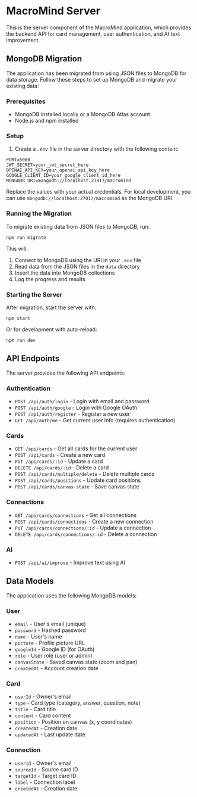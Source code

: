 # MacroMind Server

This is the server component of the MacroMind application, which provides the backend API for card management, user authentication, and AI text improvement.

## MongoDB Migration

The application has been migrated from using JSON files to MongoDB for data storage. Follow these steps to set up MongoDB and migrate your existing data:

### Prerequisites

- MongoDB installed locally or a MongoDB Atlas account
- Node.js and npm installed

### Setup

1. Create a `.env` file in the server directory with the following content:

```
PORT=5000
JWT_SECRET=your_jwt_secret_here
OPENAI_API_KEY=your_openai_api_key_here
GOOGLE_CLIENT_ID=your_google_client_id_here
MONGODB_URI=mongodb://localhost:27017/macromind
```

Replace the values with your actual credentials. For local development, you can use `mongodb://localhost:27017/macromind` as the MongoDB URI.

### Running the Migration

To migrate existing data from JSON files to MongoDB, run:

```
npm run migrate
```

This will:
1. Connect to MongoDB using the URI in your `.env` file
2. Read data from the JSON files in the `data` directory
3. Insert the data into MongoDB collections
4. Log the progress and results

### Starting the Server

After migration, start the server with:

```
npm start
```

Or for development with auto-reload:

```
npm run dev
```

## API Endpoints

The server provides the following API endpoints:

### Authentication

- `POST /api/auth/login` - Login with email and password
- `POST /api/auth/google` - Login with Google OAuth
- `POST /api/auth/register` - Register a new user
- `GET /api/auth/me` - Get current user info (requires authentication)

### Cards

- `GET /api/cards` - Get all cards for the current user
- `POST /api/cards` - Create a new card
- `PUT /api/cards/:id` - Update a card
- `DELETE /api/cards/:id` - Delete a card
- `POST /api/cards/multiple/delete` - Delete multiple cards
- `POST /api/cards/positions` - Update card positions
- `POST /api/cards/canvas-state` - Save canvas state

### Connections

- `GET /api/cards/connections` - Get all connections
- `POST /api/cards/connections` - Create a new connection
- `PUT /api/cards/connections/:id` - Update a connection
- `DELETE /api/cards/connections/:id` - Delete a connection

### AI

- `POST /api/ai/improve` - Improve text using AI

## Data Models

The application uses the following MongoDB models:

### User

- `email` - User's email (unique)
- `password` - Hashed password
- `name` - User's name
- `picture` - Profile picture URL
- `googleId` - Google ID (for OAuth)
- `role` - User role (user or admin)
- `canvasState` - Saved canvas state (zoom and pan)
- `createdAt` - Account creation date

### Card

- `userId` - Owner's email
- `type` - Card type (category, answer, question, note)
- `title` - Card title
- `content` - Card content
- `position` - Position on canvas (x, y coordinates)
- `createdAt` - Creation date
- `updatedAt` - Last update date

### Connection

- `userId` - Owner's email
- `sourceId` - Source card ID
- `targetId` - Target card ID
- `label` - Connection label
- `createdAt` - Creation date 